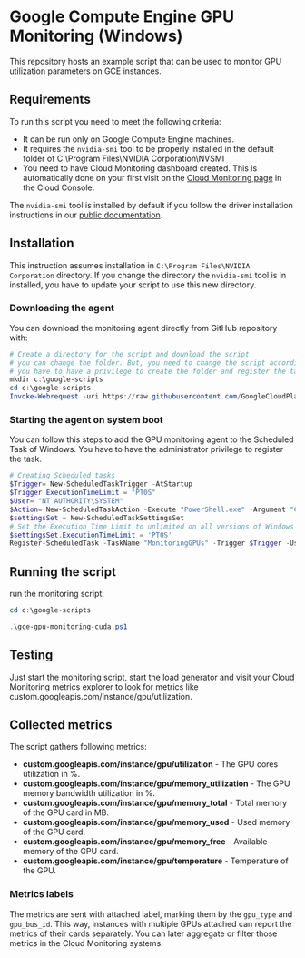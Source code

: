 # Google Compute Engine GPU Monitoring (Windows)

This repository hosts an example script that
can be used to monitor GPU utilization parameters
on GCE instances. 

## Requirements

To run this script you need to meet the following criteria:

* It can be run only on Google Compute Engine machines.
* It requires the `nvidia-smi` tool to be properly installed in the default folder of C:\Program Files\NVIDIA Corporation\NVSMI
* You need to have Cloud Monitoring dashboard created. This is automatically done on your first visit on the [Cloud Monitoring page](https://console.cloud.google.com/monitoring) in the Cloud Console.

The `nvidia-smi` tool is installed by default if you follow the
driver installation instructions in our 
[public documentation](https://cloud.google.com/compute/docs/gpus/install-drivers-gpu).

## Installation

This instruction assumes installation in `C:\Program Files\NVIDIA Corporation` directory.
If you change the directory the `nvidia-smi` tool is in installed, you have to update your script to use this new directory.

### Downloading the agent

You can download the monitoring agent directly from GitHub repository with:

```powershell
# Create a directory for the script and download the script
# you can change the folder. But, you need to change the script accordingly
# you have to have a privilege to create the folder and register the task so that the script runs automatically when the VM restarts.
mkdir c:\google-scripts
cd c:\google-scripts
Invoke-Webrequest -uri https://raw.githubusercontent.com/GoogleCloudPlatform/compute-gpu-monitoring/main/windows/gce-gpu-monitoring-cuda.ps1 -outfile gce-gpu-monitoring-cuda.ps1
```

### Starting the agent on system boot
You can follow this steps to add the GPU monitoring agent to the Scheduled Task of Windows.
You have to have the administrator privilege to register the task.

```powershell
# Creating Scheduled tasks
$Trigger= New-ScheduledTaskTrigger -AtStartup
$Trigger.ExecutionTimeLimit = "PT0S"
$User= "NT AUTHORITY\SYSTEM" 
$Action= New-ScheduledTaskAction -Execute "PowerShell.exe" -Argument "C:\google-scripts\gce-gpu-monitoring-cuda.ps1" 
$settingsSet = New-ScheduledTaskSettingsSet
# Set the Execution Time Limit to unlimited on all versions of Windows Server
$settingsSet.ExecutionTimeLimit = 'PT0S'
Register-ScheduledTask -TaskName "MonitoringGPUs" -Trigger $Trigger -User $User -Action $Action –Force -Settings $settingsSet 


```


## Running the script
run the monitoring script:

```powershell
cd c:\google-scripts

.\gce-gpu-monitoring-cuda.ps1 

```


## Testing
Just start the monitoring script, start the load generator and visit your Cloud Monitoring metrics explorer to look for metrics like custom.googleapis.com/instance/gpu/utilization.

## Collected metrics
The script gathers following metrics:

* **custom.googleapis.com/instance/gpu/utilization** - The GPU cores utilization in %.
* **custom.googleapis.com/instance/gpu/memory_utilization** - The GPU memory bandwidth utilization in %.
* **custom.googleapis.com/instance/gpu/memory_total** - Total memory of the GPU card in MB.
* **custom.googleapis.com/instance/gpu/memory_used** - Used memory of the GPU card.
* **custom.googleapis.com/instance/gpu/memory_free** - Available memory of the GPU card.
* **custom.googleapis.com/instance/gpu/temperature** - Temperature of the GPU.

### Metrics labels

The metrics are sent with attached label, marking them by the `gpu_type` and 
`gpu_bus_id`. This way, instances with multiple GPUs attached can report the
metrics of their cards separately. You can later aggregate or filter those
metrics in the Cloud Monitoring systems.
